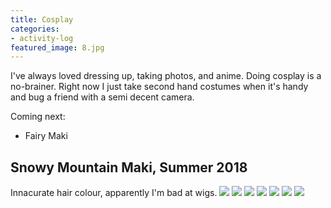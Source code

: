 ```yaml
---
title: Cosplay
categories:
- activity-log
featured_image: 8.jpg
---
```

I've always loved dressing up, taking photos, and anime. Doing cosplay is a no-brainer. Right now I just take second hand costumes when it's handy and bug a friend with a semi decent camera. 

Coming next: 
 - Fairy Maki

## Snowy Mountain Maki, Summer 2018
Innacurate hair colour, apparently I'm bad at wigs. 
[<img src="2.jpg">](2.jpg)
[<img src="3.jpg">](3.jpg)
[<img src="4.jpg">](4.jpg)
[<img src="5.jpg">](5.jpg)
[<img src="7.jpg">](7.jpg)
[<img src="8.jpg">](8.jpg)
[<img src="9.jpg">](9.jpg)
